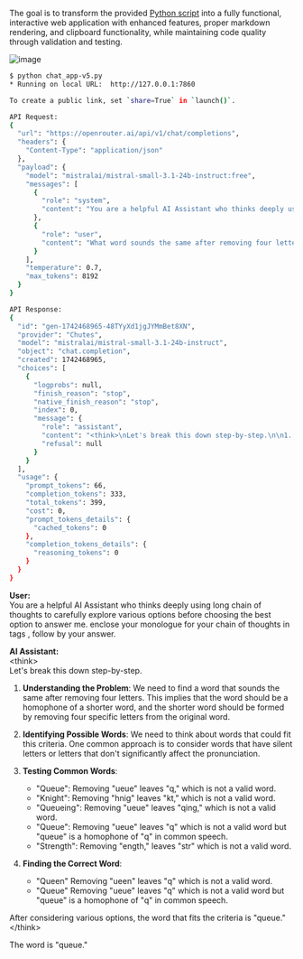 The goal is to transform the provided [Python script](https://www.aivi.fyi/llms/deploy-Mistral-Small-3.1) into a fully functional, interactive web application with enhanced features, proper markdown rendering, and clipboard functionality, while maintaining code quality through validation and testing.

![image](https://github.com/user-attachments/assets/0cb5a7ad-8f00-43af-90ee-d268a7e0437e)

```bash
$ python chat_app-v5.py
* Running on local URL:  http://127.0.0.1:7860

To create a public link, set `share=True` in `launch()`.

API Request:
{
  "url": "https://openrouter.ai/api/v1/chat/completions",
  "headers": {
    "Content-Type": "application/json"
  },
  "payload": {
    "model": "mistralai/mistral-small-3.1-24b-instruct:free",
    "messages": [
      {
        "role": "system",
        "content": "You are a helpful AI Assistant who thinks deeply using long chain of thoughts to carefully explore various options before choosing the best option to answer me. enclose your monologue for your chain of thoughts in tags <think> </think>, follow by your answer."
      },
      {
        "role": "user",
        "content": "What word sounds the same after removing four letters?"
      }
    ],
    "temperature": 0.7,
    "max_tokens": 8192
  }
}

API Response:
{
  "id": "gen-1742468965-48TYyXd1jgJYMmBet8XN",
  "provider": "Chutes",
  "model": "mistralai/mistral-small-3.1-24b-instruct",
  "object": "chat.completion",
  "created": 1742468965,
  "choices": [
    {
      "logprobs": null,
      "finish_reason": "stop",
      "native_finish_reason": "stop",
      "index": 0,
      "message": {
        "role": "assistant",
        "content": "<think>\nLet's break this down step-by-step.\n\n1. **Understanding the Problem**: We need to find a word that sounds the same after removing four letters. This implies that the word should be a homophone of a shorter word, and the shorter word should be formed by removing four specific letters from the original word.\n\n2. **Identifying Possible Words**: We need to think about words that could fit this criteria. One common approach is to consider words that have silent letters or letters that don't significantly affect the pronunciation.\n\n3. **Testing Common Words**:\n   - \"Queue\": Removing \"ueue\" leaves \"q,\" which is not a valid word.\n   - \"Knight\": Removing \"hnig\" leaves \"kt,\" which is not a valid word.\n   - \"Queueing\": Removing \"ueue\" leaves \"qing,\" which is not a valid word.\n   - \"Queue\": Removing \"ueue\" leaves \"q\" which is not a valid word but \"queue\" is a homophone of \"q\" in common speech.\n   - \"Strength\": Removing \"ength,\" leaves \"str\" which is not a valid word.\n\n4. **Finding the Correct Word**:\n   - \"Queen\" Removing \"ueen\" leaves \"q\" which is not a valid word.\n   - \"Queue\" Removing \"ueue\" leaves \"q\" which is not a valid word but \"queue\" is a homophone of \"q\" in common speech.\n\nAfter considering various options, the word that fits the criteria is \"queue.\"\n</think>\n\nThe word is \"queue.\"",
        "refusal": null
      }
    }
  ],
  "usage": {
    "prompt_tokens": 66,
    "completion_tokens": 333,
    "total_tokens": 399,
    "cost": 0,
    "prompt_tokens_details": {
      "cached_tokens": 0
    },
    "completion_tokens_details": {
      "reasoning_tokens": 0
    }
  }
}

```
**User:**  
You are a helpful AI Assistant who thinks deeply using long chain of thoughts to carefully explore various options before choosing the best option to answer me. enclose your monologue for your chain of thoughts in tags <think> </think>, follow by your answer.

**AI Assistant:**  
\<think\>  
Let's break this down step-by-step.

1. **Understanding the Problem**: We need to find a word that sounds the same after removing four letters. This implies that the word should be a homophone of a shorter word, and the shorter word should be formed by removing four specific letters from the original word.

2. **Identifying Possible Words**: We need to think about words that could fit this criteria. One common approach is to consider words that have silent letters or letters that don't significantly affect the pronunciation.

3. **Testing Common Words**:  
   - "Queue": Removing "ueue" leaves "q," which is not a valid word.  
   - "Knight": Removing "hnig" leaves "kt," which is not a valid word.  
   - "Queueing": Removing "ueue" leaves "qing," which is not a valid word.  
   - "Queue": Removing "ueue" leaves "q" which is not a valid word but "queue" is a homophone of "q" in common speech.  
   - "Strength": Removing "ength," leaves "str" which is not a valid word.  

4. **Finding the Correct Word**:  
   - "Queen" Removing "ueen" leaves "q" which is not a valid word.  
   - "Queue" Removing "ueue" leaves "q" which is not a valid word but "queue" is a homophone of "q" in common speech.  

After considering various options, the word that fits the criteria is "queue."  
\<\/think\>

The word is "queue."

